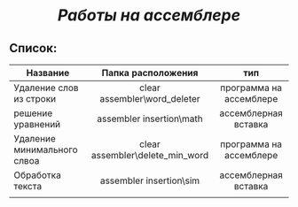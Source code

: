 ***<h1 align = "center">Работы на ассемблере</a>***

**<h2> Список: </h2>**  

| Название                     | Папка расположения             | тип                    |     
| ---------------------------- |:------------------------------:|:----------------------:|
| Удаление слов из строки      | clear assembler\word_deleter   | программа на ассемблере|
| решение уравнений            | assembler insertion\math       | ассемблерная вставка   |
| Удаление минимального слвоа  | clear assembler\delete_min_word| программа на ассемблере|
| Обработка текста             | assembler insertion\sim        | ассемблерная вставка   |
| |||